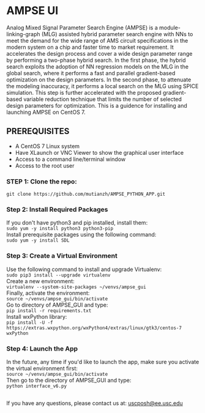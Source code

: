 # AMPSE UI 
Analog Mixed Signal Parameter Search Engine (AMPSE) is a module-linking-graph (MLG) assisted hybrid parameter search engine with NNs to meet the demand for the wide range of AMS circuit specifications in the modern system on a chip and faster time to market requirement. It accelerates the design process and cover a wide design parameter range by performing a two-phase hybrid search. In the first phase, the hybrid search exploits the adoption of NN regression models on the MLG in the global search, where it performs a fast and parallel gradient-based optimization on the design parameters. In the second phase, to attenuate the modeling inaccuracy, it performs a local search on the MLG using SPICE simulation. This step is further accelerated with the proposed gradient-based variable reduction technique that limits the number of selected design parameters for optimization.
This is a guidence for installing and launching AMPSE on CentOS 7.
## PREREQUISITES
- A CentOS 7 Linux system
- Have XLaunch or VNC Viewer to show the graphical user interface
- Access to a command line/terminal window
- Access to the root user
### STEP 1: Clone the repo:
`git clone https://github.com/mutianzh/AMPSE_PYTHON_APP.git`
### Step 2: Install Required Packages
If you don't have python3 and pip installed, install them:\
`sudo yum -y install python3 python3-pip`\
Install prerequisite packages using the following command:\
`sudo yum -y install SDL`
### Step 3: Create a Virtual Environment
Use the following command to install and upgrade Virtualenv:\
`sudo pip3 install --upgrade virtualenv`\
Create a new environment:\
`virtualenv --system-site-packages ~/venvs/ampse_gui`\
Finally, activate the environment:\
`source ~/venvs/ampse_gui/bin/activate`\
Go to directory of AMPSE_GUI and type:\
`pip install -r requirements.txt`\
Install wxPython library:\
`pip install -U -f https://extras.wxpython.org/wxPython4/extras/linux/gtk3/centos-7 wxPython`

### Step 4: Launch the App
In the future, any time if you'd like to launch the app, make sure you activate the virtual environment first:\
`source ~/venvs/ampse_gui/bin/activate`\
Then go to the directory of AMPSE_GUI and type:\
`python interface_v6.py`


##
If you have any questions, please contact us at:  [uscposh@ee.usc.edu](mailto:uscposh@ee.usc.edu)

